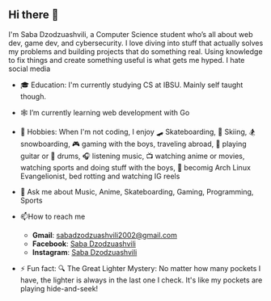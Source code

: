 ## Hi there 👋
I'm Saba Dzodzuashvili, a Computer Science student who’s all about web dev, game dev, and cybersecurity. I love diving into stuff that actually solves my problems and building projects that do something real. Using knowledge to fix things and create something useful is what gets me hyped. I hate social media
- 🎓 Education: I'm currently studying CS at IBSU. Mainly self taught though.
- 🕸️ I’m currently learning web development with Go
- 🎨 Hobbies: When I'm not coding, I enjoy 🛹 Skateboarding, 🎿 Skiing, 🏂 snowboarding, 🎮 gaming with the boys, traveling abroad, 🎸 playing guitar or 🥁 drums, 🎧 listening music, 📺 watching anime or movies,
     watching sports and doing stuff with the boys, 🐧 becomig Arch Linux Evangelionist, bed rotting and watching IG reels
- 💬 Ask me about Music, Anime, Skateboarding, Gaming, Programming, Sports
- 📫How to reach me
  - **Gmail**: [sabadzodzuashvili2002@gmail.com](mailto:sabadzodzuashvili2002@gmail.com)
  - **Facebook**: [Saba Dzodzuashvili](https://www.facebook.com/dzodzuashvilisaba)
  - **Instagram**: [Saba Dzodzuashvili](https://www.instagram.com/dzodzuashvilisaba/)
 
- ⚡ Fun fact: 🔍 The Great Lighter Mystery: No matter how many pockets I have, the lighter is always in the last one I check. It's like my pockets are playing hide-and-seek!


<!--
**TurboG0/TurboG0** is a ✨ _special_ ✨ repository because its `README.md` (this file) appears on your GitHub profile.

Here are some ideas to get you started:

